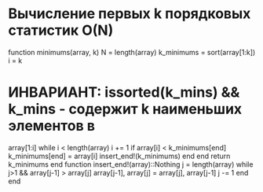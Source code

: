# Вычисление первых k порядковых статистик O(N)
function minimums(array, k)
N = length(array)
k_minimums = sort(array[1:k])
i = k
# ИНВАРИАНТ: issorted(k_mins) && k_mins - содержит k наименьших элементов в
array[1:i]
while i < length(array)
i += 1
if array[i] < k_minimums[end]
k_minimums[end] = array[i]
insert_end!(k_minimums)
end
end
return k_minimums
end
function insert_end!(array)::Nothing
j = length(array)
while j>1 && array[j-1] > array[j]
array[j-1], array[j] = array[j], array[j-1]
j -= 1
end
end
